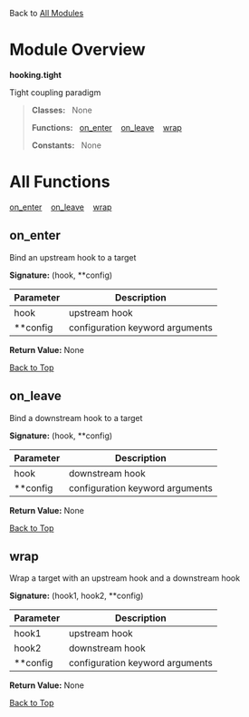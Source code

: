 Back to [All Modules](https://github.com/pyrustic/hooking/blob/master/docs/modules/README.md#readme)

# Module Overview

**hooking.tight**
 
Tight coupling paradigm

> **Classes:** &nbsp; None
>
> **Functions:** &nbsp; [on\_enter](#on_enter) &nbsp;&nbsp; [on\_leave](#on_leave) &nbsp;&nbsp; [wrap](#wrap)
>
> **Constants:** &nbsp; None

# All Functions
[on\_enter](#on_enter) &nbsp;&nbsp; [on\_leave](#on_leave) &nbsp;&nbsp; [wrap](#wrap)

## on\_enter
Bind an upstream hook to a target




**Signature:** (hook, \*\*config)

|Parameter|Description|
|---|---|
|hook|upstream hook|
|\*\*config|configuration keyword arguments|





**Return Value:** None

[Back to Top](#module-overview)


## on\_leave
Bind a downstream hook to a target




**Signature:** (hook, \*\*config)

|Parameter|Description|
|---|---|
|hook|downstream hook|
|\*\*config|configuration keyword arguments|





**Return Value:** None

[Back to Top](#module-overview)


## wrap
Wrap a target with an upstream hook and a downstream hook




**Signature:** (hook1, hook2, \*\*config)

|Parameter|Description|
|---|---|
|hook1|upstream hook|
|hook2|downstream hook|
|\*\*config|configuration keyword arguments|





**Return Value:** None

[Back to Top](#module-overview)



